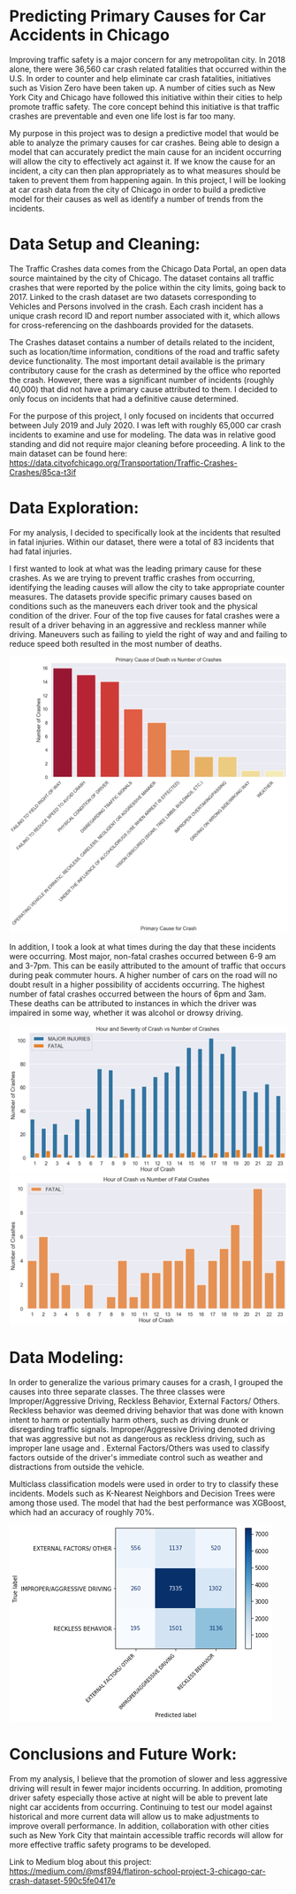 # Predicting Primary Causes for Car Accidents in Chicago

Improving traffic safety is a major concern for any metropolitan city. In 2018 alone, there were 36,560 car crash related fatalities that occurred within the U.S. In order to counter and help eliminate car crash fatalities, initiatives such as Vision Zero have been taken up. A number of cities such as New York City and Chicago have followed this initiative within their cities to help promote traffic safety. The core concept behind this initiative is that traffic crashes are preventable and even one life lost is far too many.

My purpose in this project was to design a predictive model that would be able to analyze the primary causes for car crashes. Being able to design a model that can accurately predict the main cause for an incident occurring will allow the city to effectively act against it. If we know the cause for an incident, a city can then plan appropriately as to what measures should be taken to prevent them from happening again. In this project, I will be looking at car crash data from the city of Chicago in order to build a predictive model for their causes as well as identify a number of trends from the incidents.

# Data Setup and Cleaning:

The Traffic Crashes data comes from the Chicago Data Portal, an open data source maintained by the city of Chicago. The dataset contains all traffic crashes that were reported by the police within the city limits, going back to 2017. Linked to the crash dataset are two datasets corresponding to Vehicles and Persons involved in the crash. Each crash incident has a unique crash record ID and report number associated with it, which allows for cross-referencing on the dashboards provided for the datasets. 

The Crashes dataset contains a number of details related to the incident, such as location/time information, conditions of the road and traffic safety device functionality. The most important detail available is the primary contributory cause for the crash as determined by the office who reported the crash. However, there was a significant number of incidents (roughly 40,000) that did not have a primary cause attributed to them. I decided to only focus on incidents that had a definitive cause determined.

For the purpose of this project, I only focused on incidents that occurred between July 2019 and July 2020. I was left with roughly 65,000 car crash incidents to examine and use for modeling. The data was in relative good standing and did not require major cleaning before proceeding. A link to the main dataset can be found here: https://data.cityofchicago.org/Transportation/Traffic-Crashes-Crashes/85ca-t3if

# Data Exploration:

For my analysis, I decided to specifically look at the incidents that resulted in fatal injuries. Within our dataset, there were a total of 83 incidents that had fatal injuries.

I first wanted to look at what was the leading primary cause for these crashes. As we are trying to prevent traffic crashes from occurring, identifying the leading causes will allow the city to take appropriate counter measures. The datasets provide specific primary causes based on conditions such as the maneuvers each driver took and the physical condition of the driver. Four of the top five causes for fatal crashes were a result of a driver behaving in an aggressive and reckless manner while driving. Maneuvers such as failing to yield the right of way and and failing to reduce speed both resulted in the most number of deaths.

<img src="Images/Primary Cause of Death vs Number of Crashes.png">

In addition, I took a look at what times during the day that these incidents were occurring. Most major, non-fatal crashes occurred between 6-9 am and 3-7pm. This can be easily attributed to the amount of traffic that occurs during peak commuter hours. A higher number of cars on the road will no doubt result in a higher possibility of accidents occurring. The highest number of fatal crashes occurred between the hours of 6pm and 3am. These deaths can be attributed to instances in which the driver was impaired in some way, whether it was alcohol or drowsy driving.

<img src="Images/Hour and Severity of Crash vs Number of Crashes.png">

<img src="Images/Hour of Crash vs Number of Fatal Crashes.png">

# Data Modeling:

In order to generalize the various primary causes for a crash, I grouped the causes into three separate classes. The three classes were Improper/Aggressive Driving, Reckless Behavior, External Factors/ Others. Reckless behavior was deemed driving behavior that was done with known intent to harm or potentially harm others, such as driving drunk or disregarding traffic signals. Improper/Aggressive Driving denoted driving that was aggressive but not as dangerous as reckless driving, such as improper lane usage and . External Factors/Others was used to classify factors outside of the driver's immediate control such as weather and distractions from outside the vehicle.

Multiclass classification models were used in order to try to classify these incidents. Models such as K-Nearest Neighbors and Decision Trees were among those used. The model that had the best performance was XGBoost, which had an accuracy of roughly 70%. 

<img src="Images/Confusion Matrix.png">

# Conclusions and Future Work:

From my analysis, I believe that the promotion of slower and less aggressive driving will result in fewer major incidents occurring. In addition, promoting driver safety especially those active at night will be able to prevent late night car accidents from occurring. Continuing to test our model against historical and more current data will allow us to make adjustments to improve overall performance. In addition, collaboration with other cities such as New York City that maintain accessible traffic records will allow for more effective traffic safety programs to be developed.

Link to Medium blog about this project: https://medium.com/@msf894/flatiron-school-project-3-chicago-car-crash-dataset-590c5fe0417e
